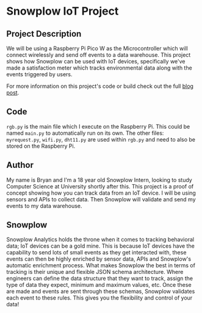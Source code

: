 # Snowplow IoT Project
## Project Description
We will be using a Raspberry Pi Pico W as the Microcontroller which will connect wirelessly and send off events to a data warehouse. This project shows how Snowplow can be used with IoT devices, specifically we've made a satisfaction meter which tracks environmental data along with the events triggered by users.

For more information on this project's code or build check out the full [blog post](https://snowplowanalytics.com/blog/2022/08/12/the-missed-opportunity-of-behavioral-data-in-iot-snowplow/).

## Code
```rgb.py``` is the main file which I execute on the Raspberry Pi. This could be named ```main.py``` to automatically run on its own. 
The other files: ```myrequest.py```, ```wifi.py```, ```dht11.py``` are used within ```rgb.py``` and need to also be stored on the Raspberry Pi.

## Author
My name is Bryan and I'm a 18 year old Snowplow Intern, looking to study Computer Science at University shortly after this.
This project is a proof of concept showing how you can track data from an IoT device.
I will be using sensors and APIs to collect data. Then Snowplow will validate and send my events to my data warehouse. 

## Snowplow
Snowplow Analytics holds the throne when it comes to tracking behavioral data; IoT devices can be a gold mine. This is because IoT devices have the capability to send lots of small events as they get interacted with, these events can then be highly enriched by sensor data, APIs and Snowplow's automatic enrichment process.
What makes Snowplow the best in terms of tracking is their unique and flexible JSON schema architecture. Where engineers can define the data structure that they want to track, assign the type of data they expect, minimum and maximum values, etc. Once these are made and events are sent through these schemas, Snowplow validates each event to these rules. This gives you the flexibility and control of your data!
